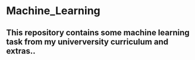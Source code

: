 # Machine_Learning
## This repository contains some machine learning task from my univerversity curriculum and extras..
